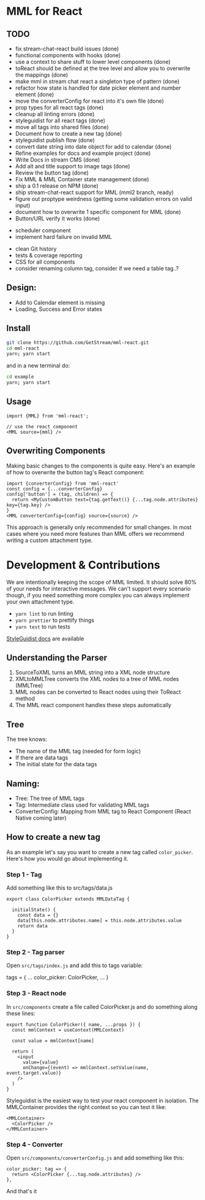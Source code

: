 # MML for React

## TODO

- fix stream-chat-react build issues (done)
- functional components with hooks (done)
- use a context to share stuff to lower level components (done)
- toReact should be defined at the tree level and allow you to overwrite the mappings (done)
- make mml in stream chat react a singleton type of pattern (done)
- refactor how state is handled for date picker element and number element (done)
- move the converterConfig for react into it's own file (done)
- prop types for all react tags (done)
- cleanup all linting errors (done)
- styleguidist for all react tags (done)
- move all tags into shared files (done)
- Document how to create a new tag (done)
- styleguidist publish flow (done)
- convert date string into date object for add to calendar (done)
- Refine examples for docs and example project (done)
- Write Docs in stream CMS (done)
- Add alt and title support to image tags (done)
- Review the button tag (done)
- Fix MML & MML Container state management (done)
- ship a 0.1 release on NPM (done)
- ship stream-chat-react support for MML (mml2 branch, ready)
- figure out proptype weirdness (getting some validation errors on valid input)
- document how to overwrite 1 specific component for MML (done)
- Button/URL verify it works (done)

* scheduler component
* implement hard failure on invalid MML

- clean Git history
- tests & coverage reporting
- CSS for all components
- consider renaming column tag, consider if we need a table tag..?

## Design:

- Add to Calendar element is missing
- Loading, Success and Error states

## Install

```bash
git clone https://github.com/GetStream/mml-react.git
cd mml-react
yarn; yarn start
```

and in a new terminal do:

```bash
cd example
yarn; yarn start
```

## Usage

```
import {MML} from 'mml-react';

// use the react component
<MML source={mml} />
```

## Overwriting Components

Making basic changes to the components is quite easy.
Here's an example of how to overwrite the button tag's React component:

```
import {converterConfig} from 'mml-react'
const config = {...converterConfig}
config['button'] = (tag, children) => {
  return <MyCustomButton text={tag.getText()} {...tag.node.attributes} key={tag.key} />
}
<MML converterConfig={config} source={source} />
```

This approach is generally only recommended for small changes.
In most cases where you need more features than MML offers we recommend writing a custom attachment type.

# Development & Contributions

We are intentionally keeping the scope of MML limited.
It should solve 80% of your needs for interactive messages.
We can't support every scenario though, if you need something more complex you can always implement your own attachment type.

- `yarn lint` to run linting
- `yarn prettier` to prettify things
- `yarn test` to run tests

[StyleGuidist docs](https://getstream.github.io/mml-react/) are available

## Understanding the Parser

1. SourceToXML turns an MML string into a XML node structure
2. XMLtoMMLTree converts the XML nodes to a tree of MML nodes (MMLTree)
3. MML nodes can be converted to React nodes using their ToReact method
4. The MML react component handles these steps automatically

## Tree

The tree knows:

- The name of the MML tag (needed for form logic)
- If there are data tags
- The initial state for the data tags

## Naming:

- Tree: The tree of MML tags
- Tag: Intermediate class used for validating MML tags
- ConverterConfig: Mapping from MML tag to React Component (React Native coming later)

## How to create a new tag

As an example let's say you want to create a new tag called `color_picker`.
Here's how you would go about implementing it.

### Step 1 - Tag

Add something like this to src/tags/data.js

```
export class ColorPicker extends MMLDataTag {

  initialState() {
    const data = {}
    data[this.node.attributes.name] = this.node.attributes.value
    return data
  }
}
```

### Step 2 - Tag parser

Open `src/tags/index.js` and add this to tags variable:

tags = {
...
color_picker: ColorPicker,
...
}

### Step 3 - React node

In `src/components` create a file called ColorPicker.js and do something along these lines:

```
export function ColorPicker({ name, ...props }) {
  const mmlContext = useContext(MMLContext)

  const value = mmlContext[name]

  return (
    <input
      value={value}
      onChange={(event) => mmlContext.setValue(name, event.target.value)}
    />
  )
}
```

Styleguidist is the easiest way to test your react component in isolation.
The MMLContainer provides the right context so you can test it like:

```
<MMLContainer>
  <ColorPicker />
</MMLContainer>
```

### Step 4 - Converter

Open `src/components/converterConfig.js` and add something like this:

```
color_picker: tag => {
  return <ColorPicker {...tag.node.attributes} />
},
```

And that's it
